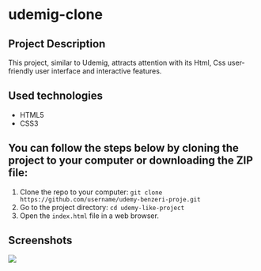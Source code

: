 # udemig-clone

## Project Description

This project, similar to Udemig, attracts attention with its Html, Css user-friendly user interface and interactive features.

## Used technologies

- HTML5
- CSS3

## You can follow the steps below by cloning the project to your computer or downloading the ZIP file:

1. Clone the repo to your computer: `git clone https://github.com/username/udemy-benzeri-proje.git`
2. Go to the project directory: `cd udemy-like-project`
3. Open the `index.html` file in a web browser.

## Screenshots

<img src="udemig.gif"/>



